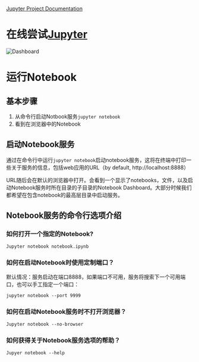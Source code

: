 [Jupyter Project Documentation](https://jupyter.readthedocs.io/en/latest/)
# 在线尝试[Jupyter](https://try.jupyter.org)
![Dashboard](https://jupyter.readthedocs.io/en/latest/_images/tryjupyter_file.png)
# 运行Notebook

## 基本步骤

1. 从命令行启动Notbook服务```jupyter notebook```
2. 看到在浏览器中的Notebook

## 启动Notebook服务
通过在命令行中运行```jupyter notebook```启动notebook服务，这将在终端中打印一些关于服务的信息，包括web应用的URL（by default, http://localhost:8888）

URL随后会在默认的浏览器中打开。会看到一个显示了notebooks，文件，以及启动Notebook服务时所在目录的子目录的Notebook Dashboard。大部分时候我们都希望在包含notebook的最高层目录中启动服务。

## Notebook服务的命令行选项介绍

### 如何打开一个指定的Notebook?
```
Jupyter notebook notebook.ipynb
```

### 如何在启动Notebook时使用定制端口？
默认情况：服务启动在端口8888，如果端口不可用，服务将搜索下一个可用端口，也可以手工指定一个端口：
```
jupyter notebook --port 9999
```

### 如何在启动Notebook服务时不打开浏览器？
```
Jupyter notebook --no-browser
```

### 如何获得关于Notebook服务选项的帮助？
```
Jupyer notebook --help
```